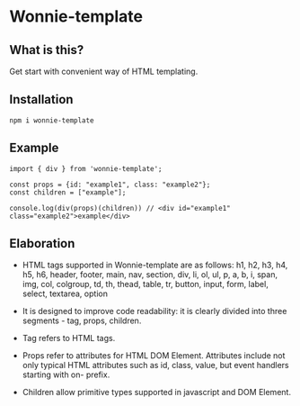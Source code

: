 # Wonnie-template

## What is this?

Get start with convenient way of HTML templating.

## Installation

`npm i wonnie-template`

## Example

```
import { div } from 'wonnie-template';

const props = {id: "example1", class: "example2"};
const children = ["example"];

console.log(div(props)(children)) // <div id="example1" class="example2">example</div>
```

## Elaboration

- HTML tags supported in Wonnie-template are as follows: h1, h2, h3, h4, h5, h6, header, footer, main, nav, section, div, li, ol, ul, p, a, b, i, span, img, col, colgroup, td, th, thead, table, tr, button, input, form, label, select, textarea, option

- It is designed to improve code readability: it is clearly divided into three segments - tag, props, children.

- Tag refers to HTML tags.

- Props refer to attributes for HTML DOM Element. Attributes include not only typical HTML attributes such as id, class, value, but event handlers starting with on- prefix.

- Children allow primitive types supported in javascript and DOM Element.
